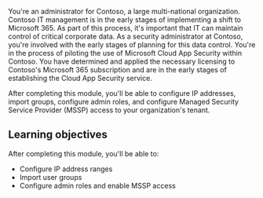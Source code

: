 You're an administrator for Contoso, a large multi-national organization. Contoso IT management is in the early stages of implementing a shift to Microsoft 365. As part of this process, it's important that IT can maintain control of critical corporate data. As a security administrator at Contoso, you're involved with the early stages of planning for this data control. You're in the process of piloting the use of Microsoft Cloud App Security within Contoso. You have determined and applied the necessary licensing to Contoso's Microsoft 365 subscription and are in the early stages of establishing the Cloud App Security service.

After completing this module, you'll be able to configure IP addresses, import groups, configure admin roles, and configure Managed Security Service Provider (MSSP) access to your organization's tenant.

## Learning objectives

After completing this module, you'll be able to:

- Configure IP address ranges
- Import user groups
- Configure admin roles and enable MSSP access
